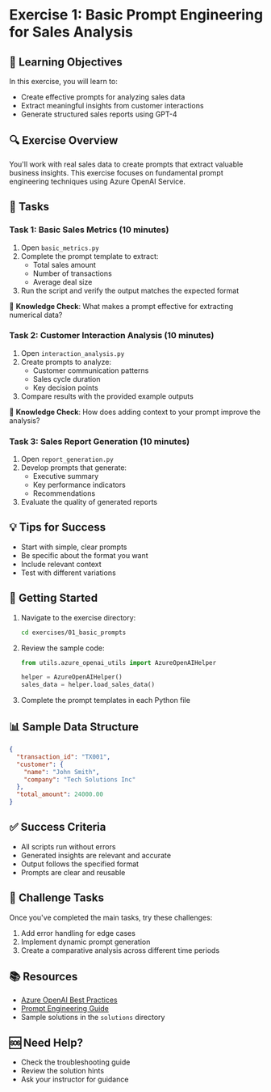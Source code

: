 # Exercise 1: Basic Prompt Engineering for Sales Analysis

## 🎯 Learning Objectives
In this exercise, you will learn to:
- Create effective prompts for analyzing sales data
- Extract meaningful insights from customer interactions
- Generate structured sales reports using GPT-4

## 🔍 Exercise Overview
You'll work with real sales data to create prompts that extract valuable business insights. This exercise focuses on fundamental prompt engineering techniques using Azure OpenAI Service.

## 📝 Tasks

### Task 1: Basic Sales Metrics (10 minutes)
1. Open `basic_metrics.py`
2. Complete the prompt template to extract:
   - Total sales amount
   - Number of transactions
   - Average deal size
3. Run the script and verify the output matches the expected format

🤔 **Knowledge Check**: What makes a prompt effective for extracting numerical data?

### Task 2: Customer Interaction Analysis (10 minutes)
1. Open `interaction_analysis.py`
2. Create prompts to analyze:
   - Customer communication patterns
   - Sales cycle duration
   - Key decision points
3. Compare results with the provided example outputs

🤔 **Knowledge Check**: How does adding context to your prompt improve the analysis?

### Task 3: Sales Report Generation (10 minutes)
1. Open `report_generation.py`
2. Develop prompts that generate:
   - Executive summary
   - Key performance indicators
   - Recommendations
3. Evaluate the quality of generated reports

## 💡 Tips for Success
- Start with simple, clear prompts
- Be specific about the format you want
- Include relevant context
- Test with different variations

## 🔨 Getting Started

1. Navigate to the exercise directory:
   ```bash
   cd exercises/01_basic_prompts
   ```

2. Review the sample code:
   ```python
   from utils.azure_openai_utils import AzureOpenAIHelper
   
   helper = AzureOpenAIHelper()
   sales_data = helper.load_sales_data()
   ```

3. Complete the prompt templates in each Python file

## 📊 Sample Data Structure
```json
{
  "transaction_id": "TX001",
  "customer": {
    "name": "John Smith",
    "company": "Tech Solutions Inc"
  },
  "total_amount": 24000.00
}
```

## ✅ Success Criteria
- All scripts run without errors
- Generated insights are relevant and accurate
- Output follows the specified format
- Prompts are clear and reusable

## 🎯 Challenge Tasks
Once you've completed the main tasks, try these challenges:
1. Add error handling for edge cases
2. Implement dynamic prompt generation
3. Create a comparative analysis across different time periods

## 📚 Resources
- [Azure OpenAI Best Practices](https://learn.microsoft.com/azure/cognitive-services/openai/concepts/best-practices)
- [Prompt Engineering Guide](https://learn.microsoft.com/azure/cognitive-services/openai/concepts/prompt-engineering)
- Sample solutions in the `solutions` directory

## 🆘 Need Help?
- Check the troubleshooting guide
- Review the solution hints
- Ask your instructor for guidance
